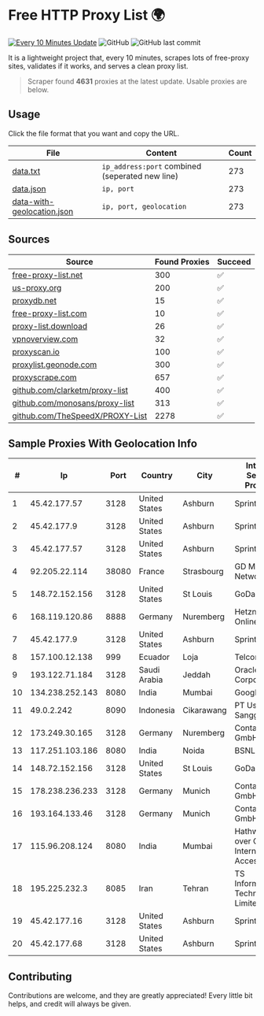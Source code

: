 
# Free HTTP Proxy List 🌍

[![Every 10 Minutes Update](https://github.com/mertguvencli/http-proxy-list/actions/workflows/main.yml/badge.svg?branch=main)](https://github.com/mertguvencli/http-proxy-list/actions/workflows/main.yml)
![GitHub](https://img.shields.io/github/license/mertguvencli/http-proxy-list)
![GitHub last commit](https://img.shields.io/github/last-commit/mertguvencli/http-proxy-list)

It is a lightweight project that, every 10 minutes, scrapes lots of free-proxy sites, validates if it works, and serves a clean proxy list.


> Scraper found **4631** proxies at the latest update. Usable proxies are below.

## Usage

Click the file format that you want and copy the URL.


|File|Content|Count|
|----|-------|-----|
|[data.txt](https://raw.githubusercontent.com/mertguvencli/http-proxy-list/main/proxy-list/data.txt)|`ip_address:port` combined (seperated new line)|273|
|[data.json](https://raw.githubusercontent.com/mertguvencli/http-proxy-list/main/proxy-list/data.json)|`ip, port`|273|
|[data-with-geolocation.json](https://raw.githubusercontent.com/mertguvencli/http-proxy-list/main/proxy-list/data-with-geolocation.json)|`ip, port, geolocation`|273|

## Sources

|Source|Found Proxies|Succeed|
|------|-------------|-------|
|[free-proxy-list.net](https://free-proxy-list.net)|300|✅|
|[us-proxy.org](https://www.us-proxy.org)|200|✅|
|[proxydb.net](http://proxydb.net)|15|✅|
|[free-proxy-list.com](https://free-proxy-list.com/?page=&port=&type%5B%5D=http&type%5B%5D=https&up_time=0&search=Search)|10|✅|
|[proxy-list.download](https://www.proxy-list.download/HTTP)|26|✅|
|[vpnoverview.com](https://vpnoverview.com/privacy/anonymous-browsing/free-proxy-servers)|32|✅|
|[proxyscan.io](https://www.proxyscan.io)|100|✅|
|[proxylist.geonode.com](https://proxylist.geonode.com/api/proxy-list?limit=300&page=1&sort_by=lastChecked&sort_type=desc&protocols=http,https)|300|✅|
|[proxyscrape.com](https://api.proxyscrape.com/v2/?request=displayproxies&protocol=http&timeout=10000&country=all&ssl=all&anonymity=all)|657|✅|
|[github.com/clarketm/proxy-list](https://raw.githubusercontent.com/clarketm/proxy-list/master/proxy-list-raw.txt)|400|✅|
|[github.com/monosans/proxy-list](https://raw.githubusercontent.com/monosans/proxy-list/main/proxies/http.txt)|313|✅|
|[github.com/TheSpeedX/PROXY-List](https://raw.githubusercontent.com/TheSpeedX/PROXY-List/master/http.txt)|2278|✅|


## Sample Proxies With Geolocation Info

|#|Ip|Port|Country|City|Internet Service Provider|
|-|--|----|-------|----|-------------------------|
|1|45.42.177.57|3128|United States|Ashburn|Sprint|
|2|45.42.177.9|3128|United States|Ashburn|Sprint|
|3|45.42.177.57|3128|United States|Ashburn|Sprint|
|4|92.205.22.114|38080|France|Strasbourg|GD MASS Network|
|5|148.72.152.156|3128|United States|St Louis|GoDaddy.com|
|6|168.119.120.86|8888|Germany|Nuremberg|Hetzner Online GmbH|
|7|45.42.177.9|3128|United States|Ashburn|Sprint|
|8|157.100.12.138|999|Ecuador|Loja|Telconet S.A|
|9|193.122.71.184|3128|Saudi Arabia|Jeddah|Oracle Corporation|
|10|134.238.252.143|8080|India|Mumbai|Google LLC|
|11|49.0.2.242|8090|Indonesia|Cikarawang|PT Usaha Adi Sanggoro|
|12|173.249.30.165|3128|Germany|Nuremberg|Contabo GmbH|
|13|117.251.103.186|8080|India|Noida|BSNL Internet|
|14|148.72.152.156|3128|United States|St Louis|GoDaddy.com|
|15|178.238.236.233|3128|Germany|Munich|Contabo GmbH|
|16|193.164.133.46|3128|Germany|Munich|Contabo GmbH|
|17|115.96.208.124|8080|India|Mumbai|Hathway IP over Cable Internet Access|
|18|195.225.232.3|8085|Iran|Tehran|TS Information Technology Limited|
|19|45.42.177.16|3128|United States|Ashburn|Sprint|
|20|45.42.177.68|3128|United States|Ashburn|Sprint|



## Contributing

Contributions are welcome, and they are greatly appreciated! Every
little bit helps, and credit will always be given.

